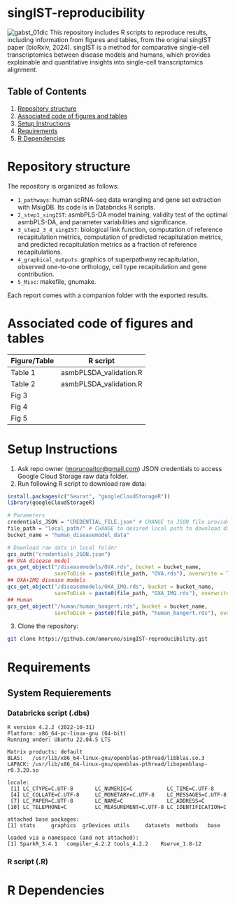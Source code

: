 # singIST-reproducibility
![gabst_01dic](https://github.com/user-attachments/assets/0d36443d-007f-423b-ae75-64bb1a3e23c2)
This repository includes R scripts to reproduce results, including information from figures and tables, from the original singIST paper (bioRxiv, 2024). singIST is a method for comparative single-cell transcriptomics between disease models and humans, which provides explainable and quantitative insights into single-cell transcriptomics alignment. 

## Table of Contents

1. [Repository structure](#Repository-structure)
2. [Associated code of figures and tables](#Associated-code-of-figures-and-tables)
3. [Setup Instructions](#Setup-Instructions)
4. [Requirements](#Requirements)
5. [R Dependencies](#R-Dependencies)
   

# Repository structure
The repository is organized as follows:
- `1_pathways`: human scRNA-seq data wrangling and gene set extraction with MsigDB. Its code is in Databricks R scripts.
- `2_step1_singIST`: asmbPLS-DA model training, validity test of the optimal asmbPLS-DA, and parameter variabilities and significance.
- `3_step2_3_4_singIST`: biological link function, computation of reference recapitulation metrics, computation of predicted recapitulation metrics, and predicted recapitulation metrics as a fraction of reference recapitulations.
- `4_graphical_outputs`: graphics of superpathway recapitulation, observed one-to-one orthology, cell type recapitulation and gene contribution.
- `5_Misc`: makefile, gnumake.
  
Each report comes with a companion folder with the exported results. 

# Associated code of figures and tables 
| Figure/Table      | R script                       |
| ------------ | --------------------------------- |
| Table 1 | asmbPLSDA_validation.R  | 
| Table 2  |  asmbPLSDA_validation.R            |
| Fig 3    |               |
| Fig 4    |                |
| Fig 5    |                 |

# Setup Instructions
1. Ask repo owner (morunoaitor@gmail.com) JSON credentials to access Google Cloud Storage raw data folder.  
2. Run following R script to download raw data:
```R
install.packages(c("Seurat", "googleCloudStorageR"))
library(googleCloudStorageR)

# Parameters
credentials_JSON = "CREDENTIAL_FILE.json" # CHANGE to JSON file provided by repo owner
file_path = "local_path/" # CHANGE to desired local path to download data
bucket_name = "human_diseasemodel_data"

# Download raw data in local folder
gcs_auth("credentials_JSON.json")
## OVA disease model
gcs_get_object("/diseasemodels/OVA.rds", bucket = bucket_name, 
               saveToDisk = paste0(file_path, "OVA.rds"), overwrite = TRUE)
## OXA+IMQ disease models
gcs_get_object("/diseasemodels/OXA_IMQ.rds", bucket = bucket_name, 
               saveToDisk = paste0(file_path, "OXA_IMQ.rds"), overwrite = TRUE)
## Human
gcs_get_object("/human/human_bangert.rds", bucket = bucket_name, 
               saveToDisk = paste0(file_path, "human_bangert.rds"), overwrite = TRUE)
```
3. Clone the repository:
```bash
git clone https://github.com/amoruno/singIST-reproducibility.git
```
# Requirements
## System Requierements
### Databricks script (.dbs)
```
R version 4.2.2 (2022-10-31)
Platform: x86_64-pc-linux-gnu (64-bit)
Running under: Ubuntu 22.04.5 LTS

Matrix products: default
BLAS:   /usr/lib/x86_64-linux-gnu/openblas-pthread/libblas.so.3
LAPACK: /usr/lib/x86_64-linux-gnu/openblas-pthread/libopenblasp-r0.3.20.so

locale:
 [1] LC_CTYPE=C.UTF-8       LC_NUMERIC=C           LC_TIME=C.UTF-8       
 [4] LC_COLLATE=C.UTF-8     LC_MONETARY=C.UTF-8    LC_MESSAGES=C.UTF-8   
 [7] LC_PAPER=C.UTF-8       LC_NAME=C              LC_ADDRESS=C          
[10] LC_TELEPHONE=C         LC_MEASUREMENT=C.UTF-8 LC_IDENTIFICATION=C   

attached base packages:
[1] stats     graphics  grDevices utils     datasets  methods   base     

loaded via a namespace (and not attached):
[1] SparkR_3.4.1   compiler_4.2.2 tools_4.2.2    Rserve_1.8-12 
```

### R script (.R)

# R Dependencies

